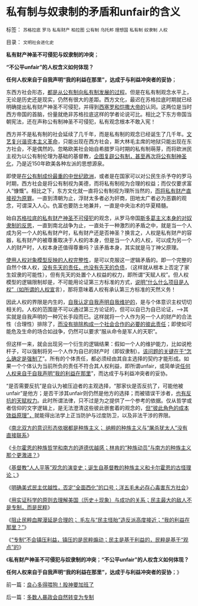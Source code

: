 # 私有制与奴隶制的矛盾和unfair的含义

标签： `苏格拉底` `罗马` `私有财产` `柏拉图` `公有制` `乌托邦` `理想国` `私有制` `奴隶制` `人权` 

目录： `文明社会进化史`

**私有财产神圣不可侵犯与奴隶制的冲突**；

**“不公平unfair”的人权含义如何体现？**

**任何人权来自于自我声明“我的利益在那里”，达成于与利益冲突者的妥协**；



东西方社会形态，[都是从公有制向私有制发展的过程](../../../2010/8/8/近2500年是公有制瓦解的历史.md)。但是在私有制观念水平上，无论是历史还是现实，仍然有很大的差距。西方文化，最迟在苏格拉底时期就已经明确提出私有财产神圣不可侵犯，并得到[西塞罗和恺撒大帝的](../../../2010/8/19/斯多葛伦理弱点，和西塞罗的私有财产.md)认同。这两位是当时西方帝国的首脑，份量就绝非苏格拉底这样的学者论说可比。相比之下东方帝国当朝宪法，还在声称公有制神圣不可侵犯，私有观念根本不敢入宪！

西方并不是私有制的社会延续了几千年，而是私有制的观念已经诞生了几千年。[文艺复兴谐资本主义革命](../../../2010/6/1/资本积累阻碍工业革命！有大众需求，才有工业革命！.md)，只能出现在西方社会，斯大林毛主席的地狱只能出现在东方社会，不是偶然的。忽略欧美社会始自希腊罗马时期的私有制萌芽，而将欧洲民主视为以公有制伦理为基础的基督教，[企图复辟公有制，甚至再次将公有制神圣化](../../../2011/7/10/彻头彻尾的《通往奴役之路》.md)，乃是近150年欧美各种左派的思想源泉。

即使是[在公有制成份最重的中世纪欧洲](../../../2011/2/3/马克思早就向（短缺原理＋边际原理）彻底投降了.md)，或者是在国家可以对公民生杀予夺的罗马时期，西方社会是将公有制视为美德，而将私有制视为合理的权益；而仅仅要求富人“慷慨”。相比之下，东方文化就一直将公有制视为理所当然的，[而将私有财产直接视为原罪](../../../2007/10/1/从《盐铁论》谈起中国人的私有财产原罪感.md)。一直到清朝为止，浮财太多者必为奸商，田地太广者必为恶霸的观念，可谓深入人心。仇富也要防土地兼并，一直是中央治术的华夏精髓。

始自[苏格拉底的私有财产神圣不可侵犯](../../../2010/8/3/苏格拉底肯定“劳动”价值是划时代，与寡头的渊源.md)的观念，从罗马帝国[斯多葛主义本身的对奴隶制的反思](../../../2010/9/7/奥勒良路线，廉政无法挽救罗马.md)，一直到南北战争为止，一直处于一种激烈的矛盾之中，就是当一个人成为另一个人的私有财产时，私有财产还是否神圣？换言之，人权是私有财产的容器，私有财产的被尊重取决于人权的本身，但是当一个人的人权，可以成为另一个人的财产时，人权本身还值得尊重吗？该矛盾本身，其实就是马丁神父原理。

[使用人权对象模型反映的人权完整性](../../../2010/1/24/人权完整性对国家利益的价值.md)，是可以克服这一逻辑矛盾的。即一个完整的自然个体人权，[没有先天的责任，也没有先天的负债](../../../2009/11/5/没有天生的原罪，没有天生的原债.md)，（这样就从根本上否定了家生奴隶的可能性），但有先天的处置个人权益的权力，即所谓“天赋人权”。但人权模型的逻辑限制却是，不可能用论证第三方标准的方式，[说明“什么什么项目是人权”（如所谓的人权宣](../../../2010/3/26/道德治国“上纲上线”和中庸之道“减纲下线”.md)言），那将意味着人权有承认第三方标准的天然义务！

因此人权的界限是内生的，[自我认定自我声明自我维护的](../../../2009/11/3/权益的来源和无需交换而先天具备的权益.md)，是与个体意识主权切切相关的。人权的范围是不可以通过第三方论证的，但可以自已为自已论证，——>其实就是自我声明的一种冗长手段而已。这样就将一个人作为另一个人的财产的合法性（合理性）排除了，[而没有排除构成一个社会合作的必要的彼此责任](../../../2009/10/30/资本主义和公民主义，和社会特权.md)；即使如可能危及生命的场合如战争，仍然可以要求“服从命令是军人的天职”。

但这样一来，就会出现另一个衍生的逻辑结果：假如一个人的维护能力，比如说枪杆子，可以强制将另一个人作为自已的财产时（即奴隶制）。[该问题的关键在于“怎么确定是强制了](../../../2011/3/30/人道主义“政治正确”和不正确的殖民主义.md)”。所有的个体责任，都必须经由其自主选择的契约才能形成。如果一个个体认为当前所负的责任不符合其人权利益，即所谓unfair，或简单说[任何人权来自于自我声明“我的利益在那里](../../../2009/9/26/不爱已者何以爱国？.md)”，而达成于与利益冲突者的妥协。

“是否需要反抗”是自认为被压迫者的主观选择，“那家伙是否反抗了，可能他被unfair”是他方；是否干涉其unfair则仍然是他方的选择；而被错误干涉者，[也有反抗的天赋权力](../../../2011/2/28/“独立的意识主权”相当于生物体的“免疫功能”.md)。此时所谓法律，只不过是为之提供了一个参考的依据。仅从哲学或者信仰的文字逻辑上，是无法澄清这些彼此嵌套着的观念的，[但“彼此角色的成本效益原理”，](../../../2010/1/15/进化论本质规律就是成本效益定律.md)就能得出法学上正当防护与过度防卫，以及非法干涉的界限。

《[南北双方的意识形态依据都是种族主义；
纳粹的种族主义与“屠杀犹太人”没有直接联系](../../../2011/7/17/南北战争的种族主义和纳粹.md)》

《[卡尔霍恩的种族哲学和南方的道德优越感；林肯的“种族动员”与南方的种族主义那个更激进？](../../../2011/7/18/卡尔霍恩的种族哲学和南方的道德优越感.md)》

《[基督教“人人平等”观念的演变史；诞生自基督教的种族主义和卡尔霍恩的古怪理论；](../../../2011/7/18/基督教“人人平等”的进化史和种族主义.md)》

《[明确美式民主优越性，否定“全面西化”的口号；洋五毛未必存心毒害东方社会](../../../2011/7/19/中国股民，您的选票投给谁？.md)》

《[用实证科学的原则去理解美国（历史＋现象）与成功的关系；民主最大的敌人不是专制，而是民粹](../../../2011/7/19/民主最大的敌人不是专制，而是民粹.md)》

《[阻止民粹血腥漫延是合理的；
毛左与“民主怪胎”造反派高度接近；“我的利益在那里？”](../../../2011/7/19/阻止民粹血腥无谓漫延的合理性.md)》

《[“专制”不会镇压利益，镇压的是民粹煽动；民主是基于利益的，民粹是基于“观点”的](../../../2011/7/20/良心多得喂狗！股神要加班了.md)》

《**私有财产神圣不可侵犯与奴隶制的冲突**；**“不公平unfair”的人权含义如何体现？**

**任何人权来自于自我声明“我的利益在那里”，达成于与利益冲突者的妥协**；》



前一篇：[良心多得喂狗！股神要加班了](../../../2011/7/20/良心多得喂狗！股神要加班了.md)

后一篇：[多数人暴政会自然转变为专制](../../../2011/7/20/多数人暴政会自然转变为专制.md)